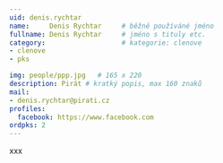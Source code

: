 ```yaml
---
uid: denis.rychtar
name:     Denis Rychtar  	# běžně používáné jméno
fullname: Denis Rychtar  	# jméno s tituly etc.
category:                   # kategorie: clenove
- clenove
- pks

img: people/ppp.jpg   # 165 x 220
description: Pirát # kratký popis, max 160 znaků
mail:
- denis.rychtar@pirati.cz
profiles:
  facebook: https://www.facebook.com
ordpks: 2
---
```


xxx
